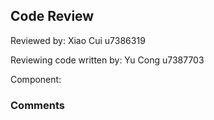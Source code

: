 ## Code Review

Reviewed by: Xiao Cui u7386319

Reviewing code written by: Yu Cong u7387703

Component: <the component being reviewed>

### Comments

<write your comments here>